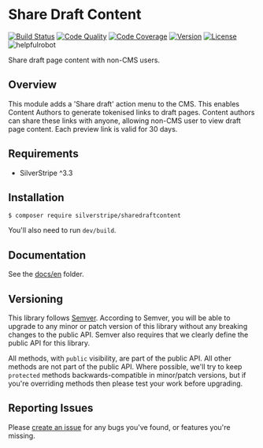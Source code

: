 # Share Draft Content

[![Build Status](http://img.shields.io/travis/silverstripe-labs/silverstripe-sharedraftcontent.svg?style=flat-square)](https://travis-ci.org/silverstripe-labs/silverstripe-sharedraftcontent)
[![Code Quality](http://img.shields.io/scrutinizer/g/silverstripe-labs/silverstripe-sharedraftcontent.svg?style=flat-square)](https://scrutinizer-ci.com/g/silverstripe-labs/silverstripe-sharedraftcontent)
[![Code Coverage](http://img.shields.io/scrutinizer/coverage/g/silverstripe-labs/silverstripe-sharedraftcontent.svg?style=flat-square)](https://scrutinizer-ci.com/g/silverstripe-labs/silverstripe-sharedraftcontent)
[![Version](http://img.shields.io/packagist/v/silverstripe/sharedraftcontent.svg?style=flat-square)](https://packagist.org/packages/silverstripe/silverstripe-sharedraftcontent)
[![License](http://img.shields.io/packagist/l/silverstripe/sharedraftcontent.svg?style=flat-square)](LICENSE.md)
![helpfulrobot](https://helpfulrobot.io/silverstripe/sharedraftcontent/badge)

Share draft page content with non-CMS users.

## Overview

This module adds a 'Share draft' action menu to the CMS. This enables Content Authors to generate tokenised links to draft pages. Content authors can share these links with anyone, allowing non-CMS user to view draft page content. Each preview link is valid for 30 days.

## Requirements

- SilverStripe ^3.3

## Installation

```
$ composer require silverstripe/sharedraftcontent
```

You'll also need to run `dev/build`.

## Documentation

See the [docs/en](docs/en/introduction.md) folder.

## Versioning

This library follows [Semver](http://semver.org). According to Semver, you will be able to upgrade to any minor or patch version of this library without any breaking changes to the public API. Semver also requires that we clearly define the public API for this library.

All methods, with `public` visibility, are part of the public API. All other methods are not part of the public API. Where possible, we'll try to keep `protected` methods backwards-compatible in minor/patch versions, but if you're overriding methods then please test your work before upgrading.

## Reporting Issues

Please [create an issue](http://github.com/silverstripe-labs/silverstripe-sharedraftcontent/issues) for any bugs you've found, or features you're missing.
